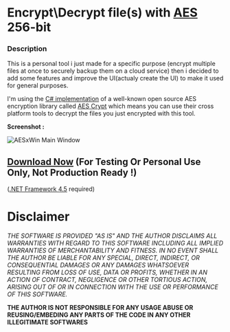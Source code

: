 Encrypt\Decrypt file(s) with [AES](https://en.wikipedia.org/wiki/Advanced_Encryption_Standard) 256-bit
===============================

### Description
This is a personal tool i just made for a specific purpose (encrypt multiple files at once to securely backup them on a cloud service) then i decided to add some features and improve the UI(actualy create the UI) to make it used for general purposes.

I'm using the [C# implementation](https://github.com/kenkendk/sharpaescrypt) of a well-known open source AES encryption library called [AES Crypt](https://www.aescrypt.com/) which means you can use their cross platform tools to decrypt the files you just encrypted with this tool.

**Screenshot :**

![AESxWin Main Window](http://i.imgur.com/2bgbbZy.png)

## [Download Now](https://github.com/EslaMx7/AESxWin/releases)  (**For Testing Or Personal Use Only, Not Production Ready !**)
([.NET Framework 4.5](https://www.microsoft.com/en-us/download/details.aspx?id=30653) required)

# Disclaimer
_THE SOFTWARE IS PROVIDED "AS IS" AND THE AUTHOR DISCLAIMS ALL WARRANTIES WITH REGARD TO THIS SOFTWARE INCLUDING ALL IMPLIED WARRANTIES OF MERCHANTABILITY AND FITNESS. IN NO EVENT SHALL THE AUTHOR BE LIABLE FOR ANY SPECIAL, DIRECT, INDIRECT, OR CONSEQUENTIAL DAMAGES OR ANY DAMAGES WHATSOEVER RESULTING FROM LOSS OF USE, DATA OR PROFITS, WHETHER IN AN ACTION OF CONTRACT, NEGLIGENCE OR OTHER TORTIOUS ACTION, ARISING OUT OF OR IN CONNECTION WITH THE USE OR PERFORMANCE OF THIS SOFTWARE._


__THE AUTHOR IS NOT RESPONSIBLE FOR ANY USAGE ABUSE OR REUSING/EMBEDING ANY PARTS OF THE CODE IN ANY OTHER ILLEGITIMATE SOFTWARES__
